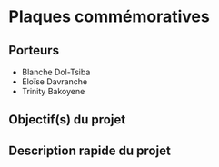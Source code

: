 # Plaques commémoratives

## Porteurs

- Blanche Dol-Tsiba
- Éloïse Davranche
- Trinity Bakoyene

## Objectif(s) du projet



## Description rapide du projet


